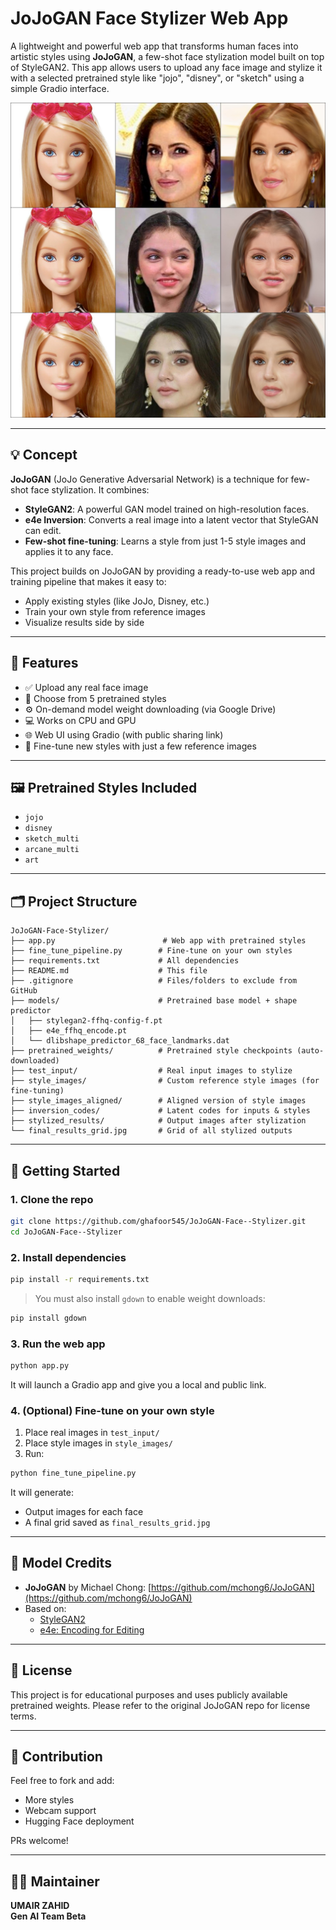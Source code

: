 # JoJoGAN Face Stylizer Web App

A lightweight and powerful web app that transforms human faces into artistic styles using **JoJoGAN**, a few-shot face stylization model built on top of StyleGAN2. This app allows users to upload any face image and stylize it with a selected pretrained style like "jojo", "disney", or "sketch" using a simple Gradio interface.

![Stylized Output Sample](final_results_grid.jpg)

---

## 💡 Concept

**JoJoGAN** (JoJo Generative Adversarial Network) is a technique for few-shot face stylization. It combines:

- **StyleGAN2**: A powerful GAN model trained on high-resolution faces.
- **e4e Inversion**: Converts a real image into a latent vector that StyleGAN can edit.
- **Few-shot fine-tuning**: Learns a style from just 1-5 style images and applies it to any face.

This project builds on JoJoGAN by providing a ready-to-use web app and training pipeline that makes it easy to:
- Apply existing styles (like JoJo, Disney, etc.)
- Train your own style from reference images
- Visualize results side by side

---

## 🧠 Features

- ✅ Upload any real face image
- 🎨 Choose from 5 pretrained styles
- ⚙️ On-demand model weight downloading (via Google Drive)
- 💻 Works on CPU and GPU
- 🌐 Web UI using Gradio (with public sharing link)
- 🔧 Fine-tune new styles with just a few reference images

---

## 🖼️ Pretrained Styles Included

- `jojo`
- `disney`
- `sketch_multi`
- `arcane_multi`
- `art`

---

## 🗂️ Project Structure

```
JoJoGAN-Face-Stylizer/
├── app.py                        # Web app with pretrained styles
├── fine_tune_pipeline.py        # Fine-tune on your own styles
├── requirements.txt             # All dependencies
├── README.md                    # This file
├── .gitignore                   # Files/folders to exclude from GitHub
├── models/                      # Pretrained base model + shape predictor
│   ├── stylegan2-ffhq-config-f.pt
│   ├── e4e_ffhq_encode.pt
│   └── dlibshape_predictor_68_face_landmarks.dat
├── pretrained_weights/          # Pretrained style checkpoints (auto-downloaded)
├── test_input/                  # Real input images to stylize
├── style_images/                # Custom reference style images (for fine-tuning)
├── style_images_aligned/        # Aligned version of style images
├── inversion_codes/             # Latent codes for inputs & styles
├── stylized_results/            # Output images after stylization
└── final_results_grid.jpg       # Grid of all stylized outputs
```

---

## 🚀 Getting Started

### 1. Clone the repo

```bash
git clone https://github.com/ghafoor545/JoJoGAN-Face--Stylizer.git
cd JoJoGAN-Face--Stylizer 
```

### 2. Install dependencies

```bash
pip install -r requirements.txt
```

> You must also install `gdown` to enable weight downloads:

```bash
pip install gdown
```

### 3. Run the web app

```bash
python app.py
```

It will launch a Gradio app and give you a local and public link.

### 4. (Optional) Fine-tune on your own style

1. Place real images in `test_input/`
2. Place style images in `style_images/`
3. Run:

```bash
python fine_tune_pipeline.py
```

It will generate:
- Output images for each face
- A final grid saved as `final_results_grid.jpg`

---

## 🧠 Model Credits

- **JoJoGAN** by Michael Chong: [https://github.com/mchong6/JoJoGAN](https://github.com/mchong6/JoJoGAN)
- Based on:
  - [StyleGAN2](https://github.com/NVlabs/stylegan2)
  - [e4e: Encoding for Editing](https://github.com/omertov/encoder4editing)

---

## 📄 License

This project is for educational purposes and uses publicly available pretrained weights. Please refer to the original JoJoGAN repo for license terms.

---

## 🤝 Contribution

Feel free to fork and add:
- More styles
- Webcam support
- Hugging Face deployment

PRs welcome!

---

## 👨‍💻 Maintainer

**UMAIR ZAHID**  
**Gen AI Team Beta**



